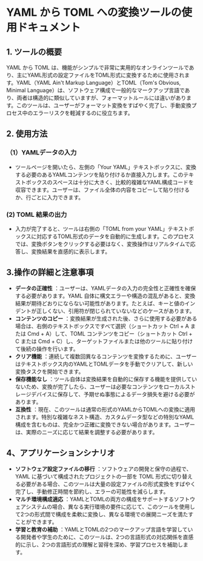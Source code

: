 # YAML から TOML への変換ツールの使用ドキュメント

## 1. ツールの概要

YAML から TOML は、機能がシンプルで非常に実用的なオンラインツールであり、主にYAML形式の設定ファイルをTOML形式に変換するために使用されます。YAML（YAML Ain't Markup Language）とTOML（Tom's Obvious, Minimal Language）は、ソフトウェア構成で一般的なマークアップ言語であり、両者は構造的に類似していますが、フォーマットルールには違いがあります。このツールは、ユーザーがフォーマット変換をすばやく完了し、手動変換プロセス中のエラーリスクを軽減するのに役立ちます。

## 2. 使用方法

### （1）YAMLデータの入力

  * ツールページを開いたら、左側の「Your YAML」テキストボックスに、変換する必要のあるYAMLコンテンツを貼り付けるか直接入力します。このテキストボックスのスペースは十分に大きく、比較的複雑なYAML構成コードを収容できます。ユーザーは、ファイル全体の内容をコピーして貼り付けるか、行ごとに入力できます。

### (2) TOML 結果の出力

  * 入力が完了すると、ツールは右側の「TOML from your YAML」テキストボックスに対応するTOML形式のデータを自動的に生成します。このプロセスでは、変換ボタンをクリックする必要はなく、変換操作はリアルタイムで応答し、変換結果を直感的に表示します。

## 3.操作の詳細と注意事項

  * **データの正確性** ：ユーザーは、YAMLデータの入力の完全性と正確性を確保する必要があります。YAML 自体に構文エラーや構造の混乱があると、変換結果が期待どおりにならない可能性があります。たとえば、キーと値のインデントが正しくない、引用符が閉じられていないなどのケースがあります。
  * **コンテンツのコピー** ：変換結果が生成された後、さらに使用する必要がある場合は、右側のテキストボックスですべて選択（ショートカット Ctrl + A または Cmd + A）して、TOML コンテンツをコピー（ショートカット Ctrl + C または Cmd + C）し、ターゲットファイルまたは他のツールに貼り付けて後続の操作を行います。
  * **クリア機能** ：連続して複数回異なるコンテンツを変換するために、ユーザーはテキストボックス内のYAMLとTOMLデータを手動でクリアして、新しい変換タスクを開始できます。
  * **保存機能なし** ：ツール自体は変換結果を自動的に保存する機能を提供していないため、変換が完了したら、ユーザーは必要なコンテンツをローカルストレージデバイスに保存して、予期せぬ事態によるデータ損失を避ける必要があります。
  * **互換性** ：現在、このツールは通常の形式のYAMLからTOMLへの変換に適用されます。特別な複雑なネスト構造、カスタムデータ型などの特別なYAML構成を含むものは、完全かつ正確に変換できない場合があります。ユーザーは、実際のニーズに応じて結果を調整する必要があります。

## 4、アプリケーションシナリオ

  * **ソフトウェア設定ファイルの移行** ：ソフトウェアの開発と保守の過程で、YAML に基づいて構成されたプロジェクトの一部を TOML 形式に切り替える必要がある場合、このツールは大量の設定ファイルの形式変換をすばやく完了し、手動修正時間を節約し、エラーの可能性を減らします。
  * **マルチ環境構成適応** ：YAMLとTOMLの両方の構成をサポートするソフトウェアシステムの場合、異なる実行環境の要件に応じて、このツールを使用して2つの形式間で構成を柔軟に変換し、異なる環境での展開ニーズを満たすことができます。
  * **学習と教育の補助** ：YAMLとTOMLの2つのマークアップ言語を学習している開発者や学生のために、このツールは、2つの言語形式の対応関係を直感的に示し、2つの言語形式の理解と習得を深め、学習プロセスを補助します。